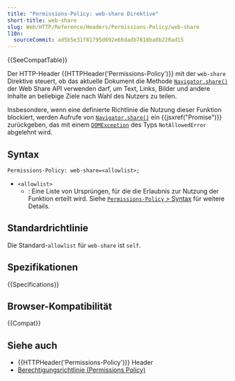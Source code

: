 ```yaml
---
title: "Permissions-Policy: web-share Direktive"
short-title: web-share
slug: Web/HTTP/Reference/Headers/Permissions-Policy/web-share
l10n:
  sourceCommit: ad5b5e31f81795d692e66dadb7818ba8b220ad15
---
```


{{SeeCompatTable}}

Der HTTP-Header {{HTTPHeader('Permissions-Policy')}} mit der `web-share` Direktive steuert, ob das aktuelle Dokument die Methode [`Navigator.share()`](/de/docs/Web/API/Navigator/share) der Web Share API verwenden darf, um Text, Links, Bilder und andere Inhalte an beliebige Ziele nach Wahl des Nutzers zu teilen.

Insbesondere, wenn eine definierte Richtlinie die Nutzung dieser Funktion blockiert, werden Aufrufe von [`Navigator.share()`](/de/docs/Web/API/Navigator/share) ein {{jsxref("Promise")}} zurückgeben, das mit einem [`DOMException`](/de/docs/Web/API/DOMException) des Typs `NotAllowedError` abgelehnt wird.

## Syntax

```http
Permissions-Policy: web-share=<allowlist>;
```

- `<allowlist>`
  - : Eine Liste von Ursprüngen, für die die Erlaubnis zur Nutzung der Funktion erteilt wird. Siehe [`Permissions-Policy` > Syntax](/de/docs/Web/HTTP/Reference/Headers/Permissions-Policy#syntax) für weitere Details.

## Standardrichtlinie

Die Standard-`allowlist` für `web-share` ist `self`.

## Spezifikationen

{{Specifications}}

## Browser-Kompatibilität

{{Compat}}

<!--
Die Implementierung im Browser wird unter <https://github.com/w3c/web-share/issues/169> diskutiert.
-->

## Siehe auch

- {{HTTPHeader('Permissions-Policy')}} Header
- [Berechtigungsrichtlinie (Permissions Policy)](/de/docs/Web/HTTP/Guides/Permissions_Policy)
